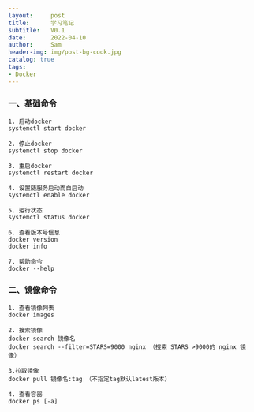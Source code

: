 ```yaml
---
layout:     post
title:      学习笔记
subtitle:   V0.1
date:       2022-04-10
author:     Sam
header-img: img/post-bg-cook.jpg
catalog: true
tags:
- Docker
---
```


### 一、基础命令
    1. 启动docker
    systemctl start docker

    2. 停止docker
    systemctl stop docker

    3. 重启docker
    systemctl restart docker

    4. 设置随服务启动而自启动
    systemctl enable docker

    5. 运行状态
    systemctl status docker

    6. 查看版本号信息
    docker version
    docker info

    7. 帮助命令
    docker --help

### 二、镜像命令

    1. 查看镜像列表
    docker images 

    2. 搜索镜像
    docker search 镜像名
    docker search --filter=STARS=9000 nginx （搜索 STARS >9000的 nginx 镜像）

    3.拉取镜像
    docker pull 镜像名:tag （不指定tag默认latest版本）

    4. 查看容器
    docker ps [-a]




